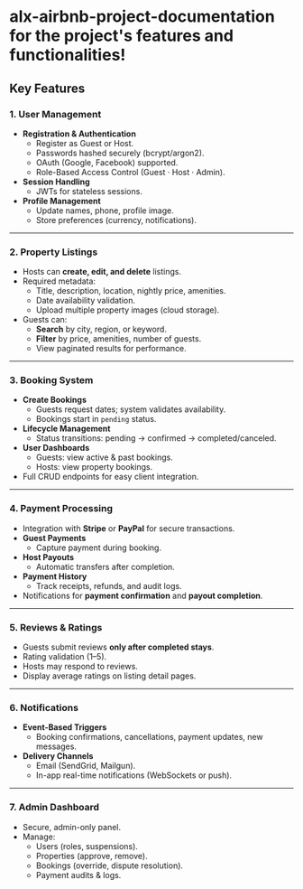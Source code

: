 # alx-airbnb-project-documentation for the project's features and functionalities!


## Key Features

### 1. User Management
- **Registration & Authentication**
  - Register as Guest or Host.
  - Passwords hashed securely (bcrypt/argon2).
  - OAuth (Google, Facebook) supported.
  - Role-Based Access Control (Guest · Host · Admin).
- **Session Handling**
  - JWTs for stateless sessions.
- **Profile Management**
  - Update names, phone, profile image.
  - Store preferences (currency, notifications).

---

### 2. Property Listings
- Hosts can **create, edit, and delete** listings.
- Required metadata:
  - Title, description, location, nightly price, amenities.
  - Date availability validation.
  - Upload multiple property images (cloud storage).
- Guests can:
  - **Search** by city, region, or keyword.
  - **Filter** by price, amenities, number of guests.
  - View paginated results for performance.

---

### 3. Booking System
- **Create Bookings**
  - Guests request dates; system validates availability.
  - Bookings start in `pending` status.
- **Lifecycle Management**
  - Status transitions: pending → confirmed → completed/canceled.
- **User Dashboards**
  - Guests: view active & past bookings.
  - Hosts: view property bookings.
- Full CRUD endpoints for easy client integration.

---

### 4. Payment Processing
- Integration with **Stripe** or **PayPal** for secure transactions.
- **Guest Payments**
  - Capture payment during booking.
- **Host Payouts**
  - Automatic transfers after completion.
- **Payment History**
  - Track receipts, refunds, and audit logs.
- Notifications for **payment confirmation** and **payout completion**.

---

### 5. Reviews & Ratings
- Guests submit reviews **only after completed stays**.
- Rating validation (1–5).
- Hosts may respond to reviews.
- Display average ratings on listing detail pages.

---

### 6. Notifications
- **Event-Based Triggers**
  - Booking confirmations, cancellations, payment updates, new messages.
- **Delivery Channels**
  - Email (SendGrid, Mailgun).
  - In-app real-time notifications (WebSockets or push).

---

### 7. Admin Dashboard
- Secure, admin-only panel.
- Manage:
  - Users (roles, suspensions).
  - Properties (approve, remove).
  - Bookings (override, dispute resolution).
  - Payment audits & logs.